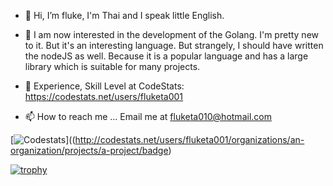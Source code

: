 - 👋 Hi, I’m fluke, I'm Thai and I speak little English.

- 👀 I am now interested in the development of the Golang. 
I'm pretty new to it. But it's an interesting language. But strangely, I should have written the nodeJS as well. 
Because it is a popular language and has a large library which is suitable for many projects.

- 💞️ Experience, Skill Level at CodeStats: https://codestats.net/users/fluketa001
- 📫 How to reach me ... Email me at fluketa010@hotmail.com
<!---
fluketa001/fluketa001 is a ✨ special ✨ repository because its `README.md` (this file) appears on your GitHub profile.
You can click the Preview link to take a look at your changes.
--->

[![Codestats](http://codestats.net/users/fluketa001/organizations/an-organization/projects/a-project/badge)]((http://codestats.net/users/fluketa001/organizations/an-organization/projects/a-project/badge)

[![trophy](https://github-profile-trophy.vercel.app/?username=fluketa001)](https://github.com/ryo-ma/github-profile-trophy)
